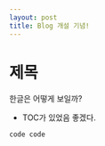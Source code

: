 ```yaml
---
layout: post
title: Blog 개설 기념!
---
```


# 제목
한글은 어떻게 보일까?
- TOC가 있었음 좋겠다.

```{R id:"j0mnj1ql"}
code code
```
